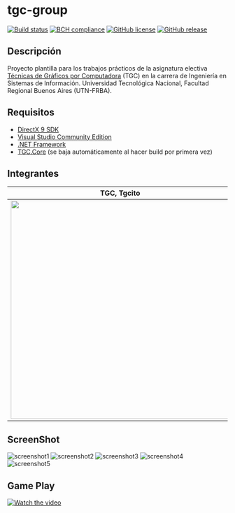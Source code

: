# tgc-group
[![Build status](https://ci.appveyor.com/api/projects/status/uvyboubq91uhwf3v?svg=true)](https://ci.appveyor.com/project/rejurime/tgc-group)
[![BCH compliance](https://bettercodehub.com/edge/badge/tgc-utn/tgc-group?branch=master)](https://bettercodehub.com/)
[![GitHub license](https://img.shields.io/github/license/tgc-utn/tgc-group.svg)](https://github.com/tgc-utn/tgc-group/blob/master/LICENSE)
[![GitHub release](https://img.shields.io/github/release/tgc-utn/tgc-group.svg)](https://github.com/tgc-utn/tgc-group/releases)

## Descripción
Proyecto plantilla para los trabajos prácticos de la asignatura electiva [Técnicas de Gráficos por Computadora](http://tgc-utn.github.io/) (TGC) en la carrera de Ingeniería en Sistemas de Información. Universidad Tecnológica Nacional, Facultad Regional Buenos Aires (UTN-FRBA).

## Requisitos
* [DirectX 9 SDK](http://www.microsoft.com/en-us/download/details.aspx?displaylang=en&id=6812)
* [Visual Studio Community Edition](https://www.visualstudio.com/vs/community)
* [.NET Framework](https://www.microsoft.com/net/download/Windows/run)
* [TGC.Core](https://www.nuget.org/packages/TGC.Core/) (se baja automáticamente al hacer build por primera vez)

## Integrantes ##
TGC, Tgcito  |  Apellido, Nombre
------------ | -------------
<img src="https://github.com/tgc-utn/tgc-utn.github.io/blob/master/images/robotgc.png" height="500"> | <img src="https://github.com/tgc-utn/tgc-utn.github.io/blob/master/images/trofeotp.png" height="500">

## ScreenShot ##
![screenshot1](https://github.com/tgc-utn/tgc-group/blob/master/TGC.Group/Media/cajaMadera4.jpg)
![screenshot2](https://github.com/tgc-utn/tgc-group/blob/master/TGC.Group/Media/cajaMadera4.jpg)
![screenshot3](https://github.com/tgc-utn/tgc-group/blob/master/TGC.Group/Media/cajaMadera4.jpg)
![screenshot4](https://github.com/tgc-utn/tgc-group/blob/master/TGC.Group/Media/cajaMadera4.jpg)
![screenshot5](https://github.com/tgc-utn/tgc-group/blob/master/TGC.Group/Media/cajaMadera4.jpg)

## Game Play ##
[![Watch the video](https://img.youtube.com/vi/UdTJJ6-tSwM/0.jpg)](https://www.youtube.com/watch?v=UdTJJ6-tSwM)
